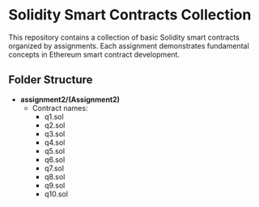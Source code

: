 # Solidity Smart Contracts Collection

This repository contains a collection of basic Solidity smart contracts organized by assignments. Each assignment demonstrates fundamental concepts in Ethereum smart contract development.

## Folder Structure


- **assignment2/(Assignment2)**
  - Contract names:
    - q1.sol
    - q2.sol
    - q3.sol
    - q4.sol
    - q5.sol
    - q6.sol
    - q7.sol
    - q8.sol
    - q9.sol
    - q10.sol
